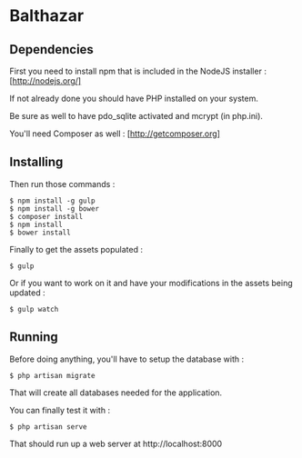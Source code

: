 # Balthazar

## Dependencies

First you need to install npm that is included in the NodeJS installer : [http://nodejs.org/]

If not already done you should have PHP installed on your system.

Be sure as well to have pdo_sqlite activated and mcrypt (in php.ini).

You'll need Composer as well : [http://getcomposer.org] 

## Installing

Then run those commands :

    $ npm install -g gulp
    $ npm install -g bower
    $ composer install
    $ npm install
    $ bower install

Finally to get the assets populated :

    $ gulp

Or if you want to work on it and have your modifications in the assets being updated :

    $ gulp watch

## Running

Before doing anything, you'll have to setup the database with :

    $ php artisan migrate

That will create all databases needed for the application.

You can finally test it with :

    $ php artisan serve

That should run up a web server at http://localhost:8000

